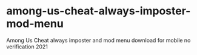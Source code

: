 # among-us-cheat-always-imposter-mod-menu
Among Us Cheat always imposter and mod menu download for mobile no verification 2021
